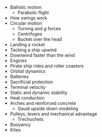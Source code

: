 - Ballistic motion
	- Parabolic flight
- How swings work
- Circular motion
	- Turning and g forces
	- Centrifuges
	- Bucket over the head
- Landing a rocket
- Tacking a ship upwind
- Downwind faster than the wind
- Engines
- Pirate ship rides and roller coasters
- Orbital dynamics
- Batteries
- Sacrificial protection
- Terminal velocity
- Static and dynamic stability
- Heat conduction
- Arches and reinforced concrete
	- Gaudi upside down modeling
- Pulleys, levers and mechanical advantage
	- Trechuchets
- Buoyancy
- Kites